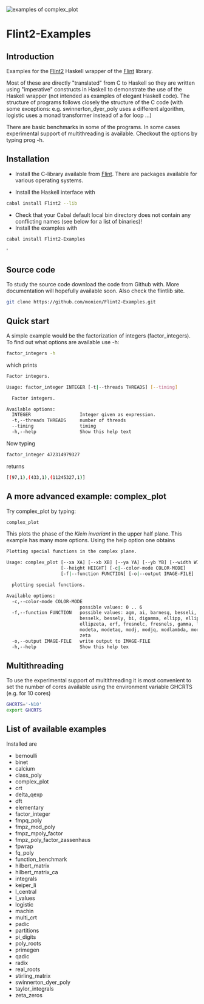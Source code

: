 ![examples of complex_plot](/docs/docs/out.png)

# Flint2-Examples

## Introduction

Examples for the [Flint2](https://hackage.haskell.org/package/Flint2)
Haskell wrapper of the [Flint](https://flintlib.org) library.

Most of these are directly "translated" from C to Haskell so they are
written using "imperative" constructs in Haskell to demonstrate the
use of the Haskell wrapper (not intended as examples of 
elegant Haskell code). The structure of programs follows closely the
structure of the C code (with some exceptions:
e.g. swinnerton_dyer_poly uses a different algorithm, logistic uses a
monad transformer instead of a for loop ...)

There are basic benchmarks in some of the programs. In some cases
experimental support of multithreading is available.  Checkout the
options by typing prog -h.

## Installation

- Install the C-library available from [Flint](https://flintlib.org). 
   There are packages available for various operating systems.

- Install the Haskell interface with

```bash
cabal install Flint2 --lib
```

- Check that your Cabal default local bin directory does not contain any
  conflicting names (see below for a list of binaries)!
- Install the examples with 

```bash
cabal install Flint2-Examples
```
'
## Source code

To study the source code download the code from Github with. More
documentation will hopefully available soon. Also check the flintlib site.

```bash
git clone https://github.com/monien/Flint2-Examples.git
```

## Quick start

A simple example would be the factorization of integers
(factor_integers). To find out what options are available use -h:

```bash
factor_integers -h
```

which prints

```bash
Factor integers.

Usage: factor_integer INTEGER [-t|--threads THREADS] [--timing]

  Factor integers.

Available options:
  INTEGER                  Integer given as expression.
  -t,--threads THREADS     number of threads
  --timing                 timing
  -h,--help                Show this help text
```

Now typing 

```bash
factor_integer 472314979327
```
returns
```bash
[(97,1),(433,1),(11245327,1)]
```

## A more advanced example: complex_plot
Try complex_plot by typing:

```bash
complex_plot
```
This plots  the phase of the *Klein invariant* in the upper half
plane. This example has many more options. Using the help option
one obtains

```bash
Plotting special functions in the complex plane.

Usage: complex_plot [--xa XA] [--xb XB] [--ya YA] [--yb YB] [--width WIDTH] 
                    [--height HEIGHT] [-c|--color-mode COLOR-MODE] 
                    [-f|--function FUNCTION] [-o|--output IMAGE-FILE]

  plotting special functions.

Available options:
  -c,--color-mode COLOR-MODE
                           possible values: 0 .. 6
  -f,--function FUNCTION   possible values: agm, ai, barnesg, besseli, besselj,
                           besselk, bessely, bi, digamma, ellipp, ellipsigma,
                           ellipzeta, erf, fresnelc, fresnels, gamma, lgamma,
                           modeta, modetaq, modj, modjq, modlambda, modlambdaq,
                           zeta
  -o,--output IMAGE-FILE   write output to IMAGE-FILE
  -h,--help                Show this help tex
```

## Multithreading 

To use the experimental support of multithreading it is most
convenient to set the number of cores available using the environment
variable GHCRTS (e.g. for 10 cores)

```bash
GHCRTS='-N10'
export GHCRTS
```

## List of available examples

Installed are

* bernoulli
* binet
* calcium
* class_poly
* complex_plot
* crt
* delta_qexp
* dft
* elementary
* factor_integer
* fmpq_poly
* fmpz_mod_poly
* fmpz_mpoly_factor
* fmpz_poly_factor_zassenhaus
* fpwrap
* fq_poly
* function_benchmark
* hilbert_matrix
* hilbert_matrix_ca
* integrals
* keiper_li
* l_central
* l_values
* logistic
* machin
* multi_crt
* padic
* partitions
* pi_digits
* poly_roots
* primegen
* qadic
* radix
* real_roots
* stirling_matrix
* swinnerton_dyer_poly
* taylor_integrals
* zeta_zeros
